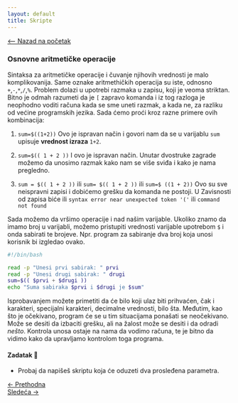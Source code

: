 ```yaml
---
layout: default
title: Skripte
---
```


<link rel="stylesheet" href="/UNIX-beginner-course/assets/css/custom.css">

<div style="margin-bottom: 1em;">
  <a href="/UNIX-beginner-course/" class="button-nav">⟵ Nazad na početak</a>
</div>

### Osnovne aritmetičke operacije
Sintaksa za aritmetičke operacije i čuvanje njihovih vrednosti je malo komplikovanija. Same oznake aritmethičkih operacija su iste, odnosno `+`,`-`,`*`,`/`,`%`. Problem dolazi u upotrebi razmaka u zapisu, koji je veoma striktan. Bitno je odmah razumeti da je `[` zapravo komanda i iz tog razloga je neophodno voditi računa kada se sme uneti razmak, a kada ne, za razliku od većine programskih jezika.
Sada ćemo proći kroz razne primere ovih kombinacija:

1. `sum=$((1+2))`
Ovo je ispravan način i govori nam da se u varijablu `sum` upisuje **vrednost izraza** `1+2`.

2. `sum=$(( 1 + 2 ))`
I ovo je ispravan način. Unutar dvostruke zagrade možemo da unosimo razmak kako nam se više sviđa i kako je nama pregledno.

3. `sum = $(( 1 + 2 ))` ili `sum= $(( 1 + 2 ))` ili `sum=$ ((1 + 2))`
Ovo su sve neispravni zapisi i dobićemo grešku da komanda ne postoji. U Zavisnosti od zapisa biće ili `syntax error near unexpected token '('` ili `command not found`

Sada možemo da vršimo operacije i nad našim varijable. Ukoliko znamo da imamo broj u varijabli, možemo pristupiti vrednosti varijable upotrebom `$` i onda sabirati te brojeve. Npr. program za sabiranje dva broj koja unosi korisnik bi izgledao ovako.

```bash
#!/bin/bash

read -p "Unesi prvi sabirak: " prvi
read -p "Unesi drugi sabirak: " drugi
sum=$(( $prvi + $drugi ))
echo "Suma sabiraka $prvi i $drugi je $sum"
```

Isprobavanjem možete primetiti da će bilo koji ulaz biti prihvaćen, čak i karakteri, specijalni karakteri, decimalne vrednosti, bilo šta. Međutim, kao što je očekivano, program će se u tim situacijama ponašati se neočekivano. Može se desiti da  izbaciti grešku, ali na žalost može se desiti i da odradi *nešto*. Kontrola unosa ostaje na nama da vodimo računa, te je bitno da vidimo kako da upravljamo kontrolom toga programa.

#### Zadatak :construction_worker:
* Probaj da napišeš skriptu koja će oduzeti dva prosleđena parametra.

<div class="nav-buttons-wrapper">
  <div class="nav-left">
    <a href="6_7-read.html" class="button-nav">← Prethodna</a>
  </div>
  <div class="nav-right">
    <a href="6_9-if.html" class="button-nav">Sledeća →</a>
  </div>
</div>